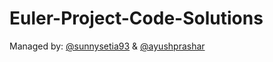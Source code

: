 # Euler-Project-Code-Solutions

Managed by: [@sunnysetia93](https://github.com/sunnysetia93) & [@ayushprashar](https://www.github.com/ayushprashar)
